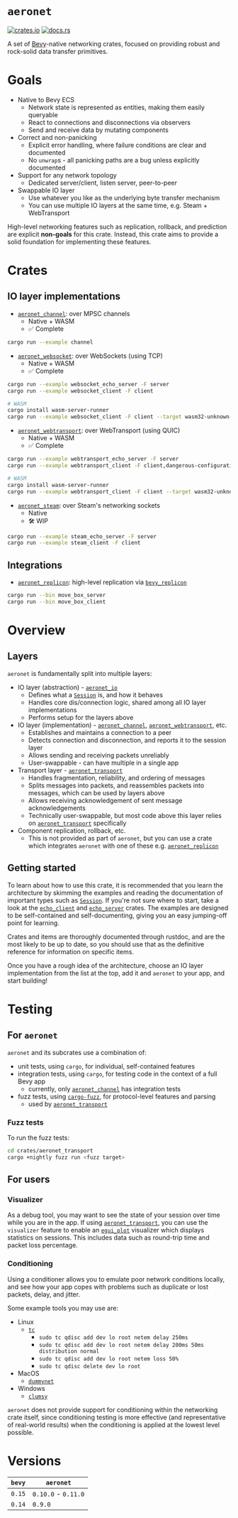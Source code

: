 # `aeronet`

[![crates.io](https://img.shields.io/crates/v/aeronet.svg)](https://crates.io/crates/aeronet)
[![docs.rs](https://img.shields.io/docsrs/aeronet)](https://docs.rs/aeronet)

A set of [Bevy]-native networking crates, focused on providing robust and rock-solid data transfer
primitives.

# Goals

- Native to Bevy ECS
  - Network state is represented as entities, making them easily queryable
  - React to connections and disconnections via observers
  - Send and receive data by mutating components
- Correct and non-panicking
  - Explicit error handling, where failure conditions are clear and documented
  - No `unwrap`s - all panicking paths are a bug unless explicitly documented
- Support for any network topology
  - Dedicated server/client, listen server, peer-to-peer
- Swappable IO layer
  - Use whatever you like as the underlying byte transfer mechanism
  - You can use multiple IO layers at the same time, e.g. Steam + WebTransport

High-level networking features such as replication, rollback, and prediction are explicit
**non-goals** for this crate. Instead, this crate aims to provide a solid foundation for
implementing these features.

# Crates

## IO layer implementations

- [`aeronet_channel`]: over MPSC channels
  - Native + WASM
  - ✅ Complete

```sh
cargo run --example channel
```

- [`aeronet_websocket`]: over WebSockets (using TCP)
  - Native + WASM
  - ✅ Complete

```sh
cargo run --example websocket_echo_server -F server
cargo run --example websocket_client -F client

# WASM
cargo install wasm-server-runner
cargo run --example websocket_client -F client --target wasm32-unknown-unknown
```

- [`aeronet_webtransport`]: over WebTransport (using QUIC)
  - Native + WASM
  - ✅ Complete

```sh
cargo run --example webtransport_echo_server -F server
cargo run --example webtransport_client -F client,dangerous-configuration

# WASM
cargo install wasm-server-runner
cargo run --example webtransport_client -F client --target wasm32-unknown-unknown
```

- [`aeronet_steam`]: over Steam's networking sockets
  - Native
  - 🛠️ WIP

```sh
cargo run --example steam_echo_server -F server
cargo run --example steam_client -F client
```

## Integrations

- [`aeronet_replicon`]: high-level replication via [`bevy_replicon`]

```sh
cargo run --bin move_box_server
cargo run --bin move_box_client
```

# Overview

## Layers

`aeronet` is fundamentally split into multiple layers:
- IO layer (abstraction) - [`aeronet_io`]
  - Defines what a [`Session`] is, and how it behaves
  - Handles core dis/connection logic, shared among all IO layer implementations
  - Performs setup for the layers above
- IO layer (implementation) - [`aeronet_channel`], [`aeronet_webtransport`], etc.
  - Establishes and maintains a connection to a peer
  - Detects connection and disconnection, and reports it to the session layer
  - Allows sending and receiving packets unreliably
  - User-swappable - can have multiple in a single app
- Transport layer - [`aeronet_transport`]
  - Handles fragmentation, reliability, and ordering of messages
  - Splits messages into packets, and reassembles packets into messages, which can be used by layers
    above
  - Allows receiving acknowledgement of sent message acknowledgements
  - Technically user-swappable, but most code above this layer relies on [`aeronet_transport`]
    specifically
- Component replication, rollback, etc.
  - This is not provided as part of `aeronet`, but you can use a crate which integrates `aeronet`
    with one of these e.g. [`aeronet_replicon`]

## Getting started

To learn about how to use this crate, it is recommended that you learn the architecture by skimming
the examples and reading the documentation of important types such as [`Session`]. If you're not
sure where to start, take a look at the [`echo_client`] and [`echo_server`] crates. The examples are
designed to be self-contained and self-documenting, giving you an easy jumping-off point for
learning.

Crates and items are thoroughly documented through rustdoc, and are the most likely to be up to
date, so you should use that as the definitive reference for information on specific items.

Once you have a rough idea of the architecture, choose an IO layer implementation from the list at
the top, add it and `aeronet` to your app, and start building!

# Testing

## For `aeronet`

`aeronet` and its subcrates use a combination of:
- unit tests, using `cargo`, for individual, self-contained features
- integration tests, using `cargo`, for testing code in the context of a full Bevy app
  - currently, only [`aeronet_channel`] has integration tests
- fuzz tests, using [`cargo-fuzz`], for protocol-level features and parsing
  - used by [`aeronet_transport`]

### Fuzz tests

To run the fuzz tests:
```sh
cd crates/aeronet_transport
cargo +nightly fuzz run <fuzz target>
```

## For users

### Visualizer

As a debug tool, you may want to see the state of your session over time while you are in the app.
If using [`aeronet_transport`], you can use the `visualizer` feature to enable an [`egui_plot`]
visualizer which displays statistics on sessions. This includes data such as round-trip time and
packet loss percentage.

### Conditioning

Using a conditioner allows you to emulate poor network conditions locally, and see how your app
copes with problems such as duplicate or lost packets, delay, and jitter.

Some example tools you may use are:
- Linux
  - [`tc`](https://docs.redhat.com/en/documentation/red_hat_enterprise_linux/9/html/configuring_and_managing_networking/linux-traffic-control_configuring-and-managing-networking)
    - `sudo tc qdisc add dev lo root netem delay 250ms`
    - `sudo tc qdisc add dev lo root netem delay 200ms 50ms distribution normal`
    - `sudo tc qdisc add dev lo root netem loss 50%`
    - `sudo tc qdisc delete dev lo root`
- MacOS
  - [`dummynet`](https://superuser.com/questions/126642/throttle-network-bandwidth-per-application-in-mac-os-x)
- Windows
  - [`clumsy`](https://github.com/jagt/clumsy)

`aeronet` does not provide support for conditioning within the networking crate itself, since
conditioning testing is more effective (and representative of real-world results) when the
conditioning is applied at the lowest level possible.

# Versions

| `bevy` | `aeronet`           |
|--------|---------------------|
| `0.15` | `0.10.0` - `0.11.0` |
| `0.14` | `0.9.0`             |

[Bevy]: https://bevyengine.org
[`aeronet_io`]: https://docs.rs/aeronet_io
[`aeronet_channel`]: https://docs.rs/aeronet_channel
[`aeronet_websocket`]: https://docs.rs/aeronet_websocket
[`aeronet_webtransport`]: https://docs.rs/aeronet_webtransport
[`aeronet_steam`]: https://docs.rs/aeronet_steam
[`aeronet_replicon`]: https://docs.rs/aeronet_replicon
[`bevy_replicon`]: https://docs.rs/bevy_replicon
[`aeronet_transport`]: https://docs.rs/aeronet_transport
[`Session`]: io::Session
[`echo_client`]: ./examples/echo_client
[`echo_server`]: ./examples/echo_server
[`egui_plot`]: https://docs.rs/egui_plot
[`cargo-fuzz`]: https://github.com/rust-fuzz/cargo-fuzz
